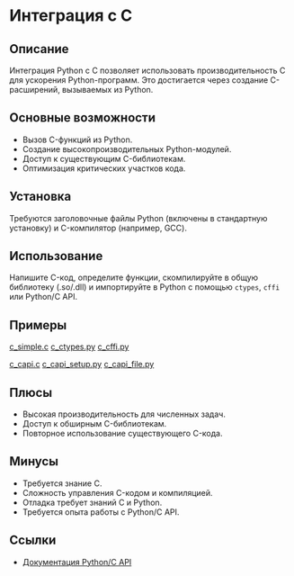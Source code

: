 # Интеграция с C

## Описание
Интеграция Python с C позволяет использовать производительность C для ускорения Python-программ. Это достигается через создание C-расширений, вызываемых из Python.

## Основные возможности
- Вызов C-функций из Python.
- Создание высокопроизводительных Python-модулей.
- Доступ к существующим C-библиотекам.
- Оптимизация критических участков кода.

## Установка
Требуются заголовочные файлы Python (включены в стандартную установку) и C-компилятор (например, GCC).

## Использование
Напишите C-код, определите функции, скомпилируйте в общую библиотеку (.so/.dll) и импортируйте в Python с помощью `ctypes`, `cffi` или Python/C API.

## Примеры
[c_simple.c](../examples/c_simple.c)
[c_ctypes.py](../examples/c_ctypes.py)
[c_cffi.py](../examples/c_cffi.py)

[c_capi.c](../examples/c_capi.c)
[c_capi_setup.py](../examples/c_capi_setup.py)
[c_capi_file.py](../examples/c_capi_file.py)

## Плюсы
- Высокая производительность для численных задач.
- Доступ к обширным C-библиотекам.
- Повторное использование существующего C-кода.

## Минусы
- Требуется знание C.
- Сложность управления C-кодом и компиляцией.
- Отладка требует знаний C и Python.
- Требуется опыта работы с Python/C API.

## Ссылки
- [Документация Python/C API](https://docs.python.org/3/extending/extending.html)
